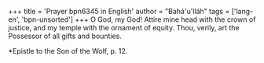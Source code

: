+++
title = 'Prayer bpn6345 in English'
author = "Bahá'u'lláh"
tags = ['lang-en', 'bpn-unsorted']
+++
O God, my God! Attire mine head with the crown of justice, and my temple with the ornament of equity. Thou, verily, art the Possessor of all gifts and bounties.

*Epistle to the Son of the Wolf, p. 12.
